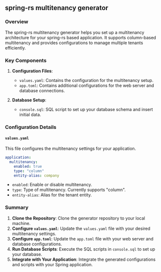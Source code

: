 ## spring-rs multitenancy generator

### Overview

The spring-rs multitenancy generator helps you set up a multitenancy architecture for your spring-rs based application. 
It supports column-based multitenancy and provides configurations to manage multiple tenants efficiently.

### Key Components

1. **Configuration Files**:
    - `values.yaml`: Contains the configuration for the multitenancy setup.
    - `app.toml`: Contains additional configurations for the web server and database connections.

2. **Database Setup**:
    - `console.sql`: SQL script to set up your database schema and insert initial data.

### Configuration Details

#### `values.yaml`

This file configures the multitenancy settings for your application.

```yaml
application:
  multitenancy:
    enabled: true
    type: "column"
    entity-alias: company
```

- `enabled`: Enable or disable multitenancy.
- `type`: Type of multitenancy. Currently supports "column".
- `entity-alias`: Alias for the tenant entity.

### Summary

1. **Clone the Repository**: Clone the generator repository to your local machine.
2. **Configure `values.yaml`**: Update the `values.yaml` file with your desired multitenancy settings.
3. **Configure `app.toml`**: Update the `app.toml` file with your web server and database configurations.
4. **Run Database Scripts**: Execute the SQL scripts in `console.sql` to set up your database.
5. **Integrate with Your Application**: Integrate the generated configurations and scripts with your Spring application.